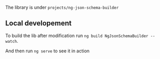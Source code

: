 The library is under `projects/ng-json-schema-builder`

## Local developement

To build the lib after modification run `ng build NgJsonSchemaBuilder --watch`.

And then run `ng serve` to see it in action
